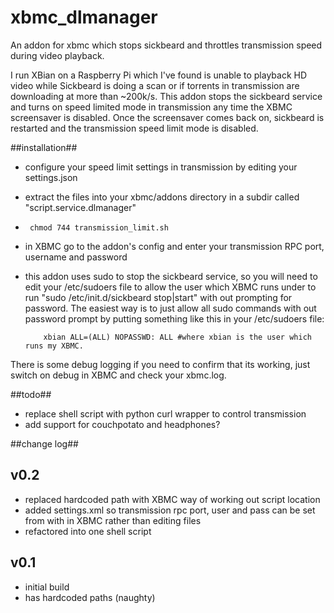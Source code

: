 xbmc_dlmanager
==============

An addon for xbmc which stops sickbeard and throttles transmission speed during video playback.

I run XBian on a Raspberry Pi which I've found is unable to playback HD video while Sickbeard is doing a scan or if torrents in transmission are downloading at more than ~200k/s. This addon stops the sickbeard service and turns on speed limited mode in transmission any time the XBMC screensaver is disabled. Once the screensaver comes back on, sickbeard is restarted and the transmission speed limit mode is disabled.

##installation##

 *  configure your speed limit settings in transmission by editing your settings.json
 *  extract the files into your xbmc/addons directory in a subdir called "script.service.dlmanager"
 *      chmod 744 transmission_limit.sh
 *  in XBMC go to the addon's config and enter your transmission RPC port, username and password
 *  this addon uses sudo to stop the sickbeard service, so you will need to edit your /etc/sudoers file to allow the user which XBMC runs under to run "sudo /etc/init.d/sickbeard stop|start" with out prompting for password. The easiest way is to just allow all sudo commands with out password prompt by putting something like this in your /etc/sudoers file: 

            xbian ALL=(ALL) NOPASSWD: ALL #where xbian is the user which runs my XBMC.

There is some debug logging if you need to confirm that its working, just switch on debug in XBMC and check your xbmc.log.

##todo##

 *  replace shell script with python curl wrapper to control transmission
 *  add support for couchpotato and headphones?

##change log##

v0.2
----

 *  replaced hardcoded path with XBMC way of working out script location
 *  added settings.xml so transmission rpc port, user and pass can be set from with in XBMC rather than editing files
 *  refactored into one shell script

v0.1
----

 *  initial build
 *  has hardcoded paths (naughty)